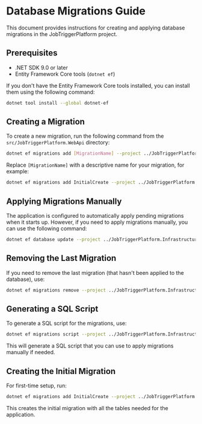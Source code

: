 # Database Migrations Guide

This document provides instructions for creating and applying database migrations in the JobTriggerPlatform project.

## Prerequisites

- .NET SDK 9.0 or later
- Entity Framework Core tools (`dotnet ef`)

If you don't have the Entity Framework Core tools installed, you can install them using the following command:

```bash
dotnet tool install --global dotnet-ef
```

## Creating a Migration

To create a new migration, run the following command from the `src/JobTriggerPlatform.WebApi` directory:

```bash
dotnet ef migrations add [MigrationName] --project ../JobTriggerPlatform.Infrastructure --startup-project .
```

Replace `[MigrationName]` with a descriptive name for your migration, for example:

```bash
dotnet ef migrations add InitialCreate --project ../JobTriggerPlatform.Infrastructure --startup-project .
```

## Applying Migrations Manually

The application is configured to automatically apply pending migrations when it starts up. However, if you need to apply migrations manually, you can use the following command:

```bash
dotnet ef database update --project ../JobTriggerPlatform.Infrastructure --startup-project .
```

## Removing the Last Migration

If you need to remove the last migration (that hasn't been applied to the database), use:

```bash
dotnet ef migrations remove --project ../JobTriggerPlatform.Infrastructure --startup-project .
```

## Generating a SQL Script

To generate a SQL script for the migrations, use:

```bash
dotnet ef migrations script --project ../JobTriggerPlatform.Infrastructure --startup-project .
```

This will generate a SQL script that you can use to apply migrations manually if needed.

## Creating the Initial Migration

For first-time setup, run:

```bash
dotnet ef migrations add InitialCreate --project ../JobTriggerPlatform.Infrastructure --startup-project .
```

This creates the initial migration with all the tables needed for the application.
